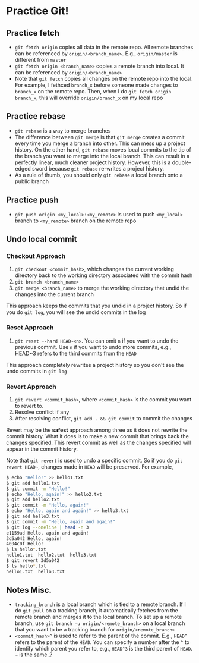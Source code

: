# Practice Git!

## Practice fetch
* `git fetch origin` copies all data in the remote repo. All remote branches can be referenced by `origin/<branch_name>`. E.g., `origin/master` is different from `master`
* `git fetch origin <branch_name>` copies a remote branch into local. It can be referenced by `origin/<branch_name>`
* Note that `git fetch` copies all changes on the remote repo into the local. For example, I fethced `branch_x` before someone made changes to `branch_x` on the remote repo. Then, when I do `git fetch origin branch_x`, this will override `origin/branch_x` on my local repo

## Practice rebase
* `git rebase` is a way to merge branches
* The difference between `git merge` is that `git merge` creates a commit every time you merge a branch into other. This can mess up a project history. On the other hand, `git rebase` moves local commits to the tip of the branch you want to merge into the local branch. This can result in a perfectly linear, much cleaner project history. However, this is a double-edged sword because `git rebase` re-writes a project history. 
* As a rule of thumb, you should only `git rebase` a local branch onto a public branch 

## Practice push
* `git push origin <my_local>:<my_remote>` is used to push `<my_local>` branch to `<my_remote>` branch on the remote repo

## Undo local commit

### Checkout Approach
1. `git checkout <commit_hash>`, which changes the current working directory back to the working directory associated with the commit hash
1. `git branch <branch_name>` 
1. `git merge <branch_name>` to merge the working directory that undid the changes into the current branch

This approach keeps the commits that you undid in a project history. So if you do `git log`, you will see the undid commits in the log 

### Reset Approach
1. `git reset --hard HEAD~<n>`. You can omit `n` if you want to undo the previous commit. Use `n` if you want to undo more commits, e.g., HEAD~3 refers to the third commits from the `HEAD`

This approach completely rewrites a project history so you don't see the undo commits in `git log`

### Revert Approach
1. `git revert <commit_hash>`, where `<commit_hash>` is the commit you want to revert to.
1. Resolve conflict if any
1. After resolving conflict, `git add . && git commit` to commit the changes

Revert may be the **safest** approach among three as it does not rewrite the commit history. What it does is to make a new commit that brings back the changes specified. This revert commit as well as the changes specified will appear in the commit history.

Note that `git revert` is used to undo a specific commit. So if you do `git revert HEAD~`, changes made in `HEAD` will be preserved. For example,
```bash
$ echo "Hello!" >> hello1.txt
$ git add hello1.txt
$ git commit -m "Hello!"
$ echo "Hello, again!" >> hello2.txt
$ git add hello2.txt
$ git commit -m "Hello, again!"
$ echo "Hello, again and again!" >> hello3.txt
$ git add hello3.txt
$ git commit -m "Hello, again and again!"
$ git log --oneline | head -n 3
e1159ad Hello, again and again!
3d5a042 Hello, again!
4034c0f Hello!
$ ls hello*.txt
hello1.txt  hello2.txt  hello3.txt
$ git revert 3d5a042
$ ls hello*.txt
hello1.txt  hello3.txt
```

## Notes Misc.
* `tracking_branch` is a local branch which is tied to a remote branch. If I do `git pull` on a tracking branch, it automatically fetches from the remote branch and merges it to the local branch. To set up a remote branch, use `git branch -u origin/<remote_branch>` on a local branch that you want to be a tracking branch for `origin/<remote_branch>`
* `<commit_hash>^` is used to refer to the parent of the commit. E.g., `HEAD^` refers to the parent of the `HEAD`. You can specify a number after the `^` to identify which parent you refer to, e.g., `HEAD^3` is the third parent of `HEAD`. `~` is the same..?


